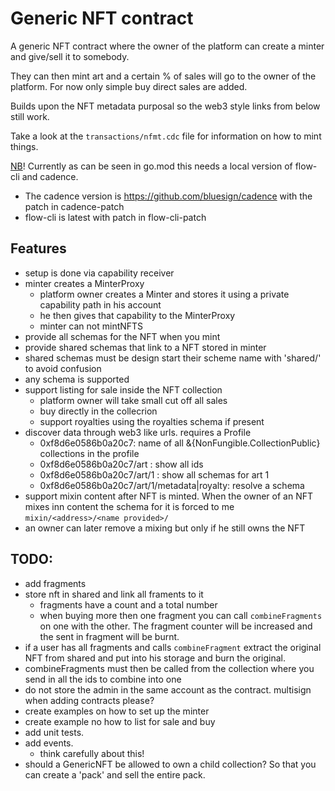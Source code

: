# Generic NFT contract


A generic NFT contract where the owner of the platform can create a minter and give/sell it to somebody. 

They can then mint art and a certain % of sales will go to the owner of the platform. For now only simple buy direct sales are added.

Builds upon the NFT metadata purposal so the web3 style links from below still work. 

Take a look at the `transactions/nfmt.cdc` file for information on how to mint things.

[NB](NB)! Currently as can be seen in go.mod this needs a local version of flow-cli and cadence. 

 - The cadence version is https://github.com/bluesign/cadence with the patch in cadence-patch
 - flow-cli is latest with patch in flow-cli-patch

## Features
 - setup is done via capability receiver
  - minter creates a MinterProxy
	- platform owner creates a Minter and  stores it using a private capability path in his account
	- he then gives that capability to the MinterProxy
	- minter can not mintNFTS 
 - provide all schemas for the NFT when you mint
 - provide shared schemas that link to a NFT stored in minter
  - shared schemas must be design start their scheme name with 'shared/' to avoid confusion  
 - any schema is supported
 - support listing for sale inside the NFT collection
   - platform owner will take small cut off all sales
   - buy directly in the collecrion
   - support royalties using the royalties schema if present
 - discover data through web3 like urls. requires a Profile
   - 0xf8d6e0586b0a20c7: name of all &{NonFungible.CollectionPublic} collections in the profile
   - 0xf8d6e0586b0a20c7/art : show all ids
   - 0xf8d6e0586b0a20c7/art/1 : show all schemas for art 1
   - 0xf8d6e0586b0a20c7/art/1/metadata|royalty: resolve a schema
 - support mixin content after NFT is minted. When the owner of an NFT mixes inn content the schema for it is forced to me `mixin/<address>/<name provided>/`
  - an owner can later remove a mixing but only if he still owns the NFT 

## TODO:
 - add fragments
  - store nft in shared and link all framents to it
	- fragments have a count and a total number
	- when buying more then one fragment you can call `combineFragments` on one with the other. The fragment counter will be increased and the sent in fragment will be burnt.
  - if a user has all fragments and calls `combineFragment` extract the original NFT from shared and put into his storage and burn the original.
 - combineFragments must then be called from the collection where you send in all the ids to combine into one 
 - do not store the admin in the same account as the contract. multisign when adding contracts please?
 - create examples on how to set up the minter
 - create example no how to list for sale and buy
 - add unit tests.
 - add events. 
	 - think carefully about this!
 - should a GenericNFT be allowed to own a child collection? So that you can create a 'pack' and sell the entire pack.  

